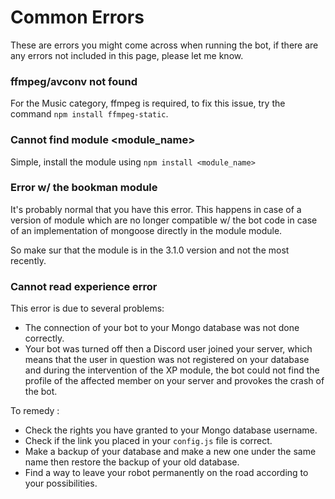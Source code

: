 
# Common Errors

These are errors you might come across when running the bot, if there are any errors not included in this page, please let me know.

### ffmpeg/avconv not found

For the Music category, ffmpeg is required, to fix this issue, try the command `npm install ffmpeg-static`.

### Cannot find module <module_name>

Simple, install the module using `npm install <module_name>`

### Error w/ the bookman module

It's probably normal that you have this error. This happens in case of a version of module which are no longer compatible w/ the bot code in case of an implementation of mongoose directly in the module module.

So make sur that the module is in the 3.1.0 version and not the most recently.

### Cannot read experience error

This error is due to several problems:
- The connection of your bot to your Mongo database was not done correctly.
- Your bot was turned off then a Discord user joined your server, which means that the user in question was not registered on your database and during the intervention of the XP module, the bot could not find the profile of the affected member on your server and provokes the crash of the bot.

To remedy :
- Check the rights you have granted to your Mongo database username.
- Check if the link you placed in your `config.js` file is correct.
- Make a backup of your database and make a new one under the same name then restore the backup of your old database.
- Find a way to leave your robot permanently on the road according to your possibilities.
